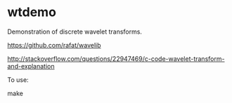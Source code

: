 # wtdemo
Demonstration of discrete wavelet transforms.

https://github.com/rafat/wavelib

http://stackoverflow.com/questions/22947469/c-code-wavelet-transform-and-explanation

To use:

make
